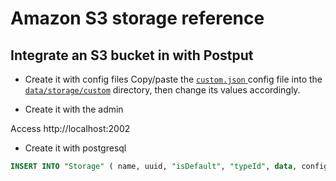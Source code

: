 # Amazon S3 storage reference

## Integrate an S3 bucket in with Postput

* Create it with config files
Copy/paste the [`custom.json` ]() config file into the [`data/storage/custom`]() directory, then change its values accordingly.

* Create it with the admin

Access http://localhost:2002

* Create it with postgresql

````sql
INSERT INTO "Storage" ( name, uuid, "isDefault", "typeId", data, config, "creationDate", "updatedOn" ) VALUES ('my_customs_3_files', 'fd600d4d-ce30-4940-951d-26aeb12c70bf', true, 1, '{}', '{"custom":{"keyId":"AKXXXXXXXXXXXXXXXXXX","key":"XCKlXXXXXXXXXXXXXXXXXXXXXXXXXXXXXXXXXXXX","container":"mycontainer","region":"us-east-1"},"allowUpload":true,"urls":["http://localhost:2000/"]}', NOW(), NOW())
````

